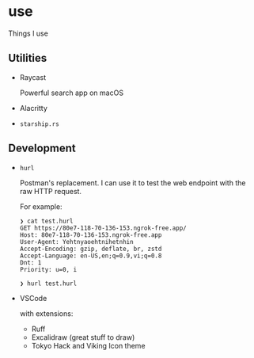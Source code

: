 # use
Things I use

## Utilities

* Raycast

  Powerful search app on macOS

* Alacritty

* `starship.rs`

## Development

* `hurl`

  Postman's replacement. I can use it to test the web endpoint with the raw HTTP request.

  For example:
  ```
  ❯ cat test.hurl
  GET https://80e7-118-70-136-153.ngrok-free.app/
  Host: 80e7-118-70-136-153.ngrok-free.app
  User-Agent: Yehtnyaoehtnihetnhin
  Accept-Encoding: gzip, deflate, br, zstd
  Accept-Language: en-US,en;q=0.9,vi;q=0.8
  Dnt: 1
  Priority: u=0, i

  ❯ hurl test.hurl
  ```

* VSCode

  with extensions:

  * Ruff
  * Excalidraw (great stuff to draw)
  * Tokyo Hack and Viking Icon theme
